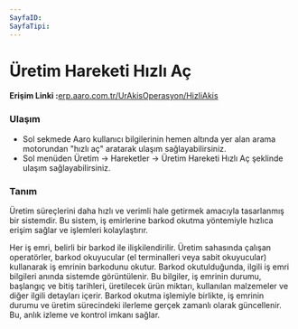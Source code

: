 ```yaml
---
SayfaID: 
SayfaTipi: 
---
```


# Üretim Hareketi Hızlı Aç

**Erişim Linki :**[erp.aaro.com.tr/UrAkisOperasyon/HizliAkis](erp.aaro.com.tr/UrAkisOperasyon/HizliAkis)

### Ulaşım

- Sol sekmede Aaro kullanıcı bilgilerinin hemen altında yer alan arama motorundan "hızlı aç" aratarak ulaşım sağlayabilirsiniz.
- Sol menüden Üretim -> Hareketler -> Üretim Hareketi Hızlı Aç şeklinde ulaşım sağlayabilirsiniz. 

### Tanım

Üretim süreçlerini daha hızlı ve verimli hale getirmek amacıyla tasarlanmış bir sistemdir. 
Bu sistem, iş emirlerine barkod okutma yöntemiyle hızlıca erişim sağlar ve işlemleri kolaylaştırır.

Her iş emri, belirli bir barkod ile ilişkilendirilir.
Üretim sahasında çalışan operatörler, barkod okuyucular (el terminalleri veya sabit okuyucular) kullanarak iş emrinin barkodunu okutur.
Barkod okutulduğunda, ilgili iş emri bilgileri anında sistemde görüntülenir.
Bu bilgiler, iş emrinin durumu, başlangıç ve bitiş tarihleri, üretilecek ürün miktarı, kullanılan malzemeler ve diğer ilgili detayları içerir.
Barkod okutma işlemiyle birlikte, iş emrinin durumu ve üretim sürecindeki ilerleme gerçek zamanlı olarak güncellenir.
Bu, anlık izleme ve kontrol imkanı sağlar.
